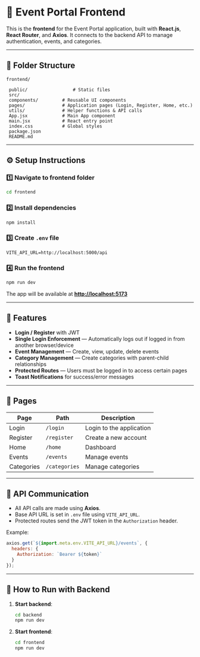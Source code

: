 # 🎨 Event Portal Frontend

This is the **frontend** for the Event Portal application, built with **React.js**, **React Router**, and **Axios**.
It connects to the backend API to manage authentication, events, and categories.

---

## 📂 Folder Structure

```
frontend/

 public/                 # Static files
 src/
 components/         # Reusable UI components
 pages/              # Application pages (Login, Register, Home, etc.)
 utils/              # Helper functions & API calls
 App.jsx             # Main App component
 main.jsx            # React entry point
 index.css           # Global styles
 package.json
 README.md
```

---

## ⚙️ Setup Instructions

### 1️⃣ Navigate to frontend folder

```bash
cd frontend
```

### 2️⃣ Install dependencies

```bash
npm install
```

### 3️⃣ Create `.env` file

```env
VITE_API_URL=http://localhost:5000/api
```

### 4️⃣ Run the frontend

```bash
npm run dev
```

The app will be available at **[http://localhost:5173](http://localhost:5173)**

---

## 🔑 Features

* **Login / Register** with JWT
* **Single Login Enforcement** — Automatically logs out if logged in from another browser/device
* **Event Management** — Create, view, update, delete events
* **Category Management** — Create categories with parent-child relationships
* **Protected Routes** — Users must be logged in to access certain pages
* **Toast Notifications** for success/error messages

---

## 📌 Pages

| Page       | Path          | Description              |
| ---------- | ------------- | ------------------------ |
| Login      | `/login`      | Login to the application |
| Register   | `/register`   | Create a new account     |
| Home       | `/home`       | Dashboard                |
| Events     | `/events`     | Manage events            |
| Categories | `/categories` | Manage categories        |

---

## 🔄 API Communication

* All API calls are made using **Axios**.
* Base API URL is set in `.env` file using `VITE_API_URL`.
* Protected routes send the JWT token in the `Authorization` header.

Example:

```javascript
axios.get(`${import.meta.env.VITE_API_URL}/events`, {
  headers: {
    Authorization: `Bearer ${token}`
  }
});
```

---

## 🚀 How to Run with Backend

1. **Start backend**:

   ```bash
   cd backend
   npm run dev
   ```
2. **Start frontend**:

   ```bash
   cd frontend
   npm run dev
   ```